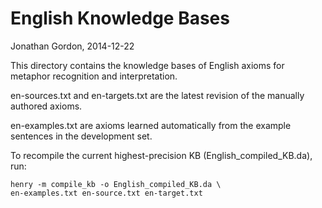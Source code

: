 # English Knowledge Bases
Jonathan Gordon, 2014-12-22

This directory contains the knowledge bases of English axioms for
metaphor recognition and interpretation.

en-sources.txt and en-targets.txt are the latest revision of the
manually authored axioms.

en-examples.txt are axioms learned automatically from the example
sentences in the development set.

To recompile the current highest-precision KB (English_compiled_KB.da),
run:

    henry -m compile_kb -o English_compiled_KB.da \
    en-examples.txt en-source.txt en-target.txt
